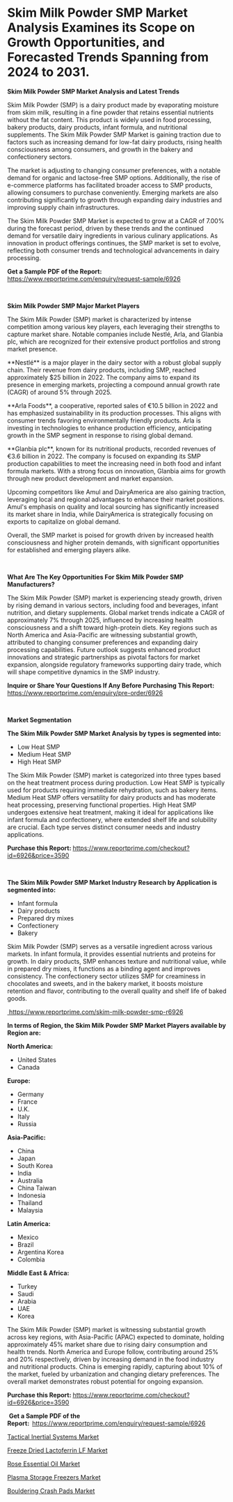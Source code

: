 <p><h1>Skim Milk Powder SMP Market Analysis Examines its Scope on Growth Opportunities, and Forecasted Trends Spanning from 2024 to 2031.</h1></p><p><strong>Skim Milk Powder SMP Market Analysis and Latest Trends</strong></p>
<p><p>Skim Milk Powder (SMP) is a dairy product made by evaporating moisture from skim milk, resulting in a fine powder that retains essential nutrients without the fat content. This product is widely used in food processing, bakery products, dairy products, infant formula, and nutritional supplements. The Skim Milk Powder SMP Market is gaining traction due to factors such as increasing demand for low-fat dairy products, rising health consciousness among consumers, and growth in the bakery and confectionery sectors. </p><p>The market is adjusting to changing consumer preferences, with a notable demand for organic and lactose-free SMP options. Additionally, the rise of e-commerce platforms has facilitated broader access to SMP products, allowing consumers to purchase conveniently. Emerging markets are also contributing significantly to growth through expanding dairy industries and improving supply chain infrastructures. </p><p>The Skim Milk Powder SMP Market is expected to grow at a CAGR of 7.00% during the forecast period, driven by these trends and the continued demand for versatile dairy ingredients in various culinary applications. As innovation in product offerings continues, the SMP market is set to evolve, reflecting both consumer trends and technological advancements in dairy processing.</p></p>
<p><strong>Get a Sample PDF of the Report:&nbsp;</strong> <a href="https://www.reportprime.com/enquiry/request-sample/6926">https://www.reportprime.com/enquiry/request-sample/6926</a></p>
<p>&nbsp;</p>
<p><strong>Skim Milk Powder SMP Major Market Players</strong></p>
<p><p>The Skim Milk Powder (SMP) market is characterized by intense competition among various key players, each leveraging their strengths to capture market share. Notable companies include Nestlé, Arla, and Glanbia plc, which are recognized for their extensive product portfolios and strong market presence. </p><p>**Nestlé** is a major player in the dairy sector with a robust global supply chain. Their revenue from dairy products, including SMP, reached approximately $25 billion in 2022. The company aims to expand its presence in emerging markets, projecting a compound annual growth rate (CAGR) of around 5% through 2025.</p><p>**Arla Foods**, a cooperative, reported sales of €10.5 billion in 2022 and has emphasized sustainability in its production processes. This aligns with consumer trends favoring environmentally friendly products. Arla is investing in technologies to enhance production efficiency, anticipating growth in the SMP segment in response to rising global demand.</p><p>**Glanbia plc**, known for its nutritional products, recorded revenues of €3.6 billion in 2022. The company is focused on expanding its SMP production capabilities to meet the increasing need in both food and infant formula markets. With a strong focus on innovation, Glanbia aims for growth through new product development and market expansion.</p><p>Upcoming competitors like Amul and DairyAmerica are also gaining traction, leveraging local and regional advantages to enhance their market positions. Amul's emphasis on quality and local sourcing has significantly increased its market share in India, while DairyAmerica is strategically focusing on exports to capitalize on global demand.</p><p>Overall, the SMP market is poised for growth driven by increased health consciousness and higher protein demands, with significant opportunities for established and emerging players alike.</p></p>
<p>&nbsp;</p>
<p><strong>What Are The Key Opportunities For Skim Milk Powder SMP Manufacturers?</strong></p>
<p><p>The Skim Milk Powder (SMP) market is experiencing steady growth, driven by rising demand in various sectors, including food and beverages, infant nutrition, and dietary supplements. Global market trends indicate a CAGR of approximately 7% through 2025, influenced by increasing health consciousness and a shift toward high-protein diets. Key regions such as North America and Asia-Pacific are witnessing substantial growth, attributed to changing consumer preferences and expanding dairy processing capabilities. Future outlook suggests enhanced product innovations and strategic partnerships as pivotal factors for market expansion, alongside regulatory frameworks supporting dairy trade, which will shape competitive dynamics in the SMP industry.</p></p>
<p><strong>Inquire or Share Your Questions If Any Before Purchasing This Report:</strong> <a href="https://www.reportprime.com/enquiry/pre-order/6926">https://www.reportprime.com/enquiry/pre-order/6926</a></p>
<p>&nbsp;</p>
<p><strong>Market Segmentation</strong></p>
<p><strong>The Skim Milk Powder SMP Market Analysis by types is segmented into:</strong></p>
<p><ul><li>Low Heat SMP</li><li>Medium Heat SMP</li><li>High Heat SMP</li></ul></p>
<p><p>The Skim Milk Powder (SMP) market is categorized into three types based on the heat treatment process during production. Low Heat SMP is typically used for products requiring immediate rehydration, such as bakery items. Medium Heat SMP offers versatility for dairy products and has moderate heat processing, preserving functional properties. High Heat SMP undergoes extensive heat treatment, making it ideal for applications like infant formula and confectionery, where extended shelf life and solubility are crucial. Each type serves distinct consumer needs and industry applications.</p></p>
<p><strong>Purchase this Report:&nbsp;</strong><a href="https://www.reportprime.com/checkout?id=6926&price=3590">https://www.reportprime.com/checkout?id=6926&price=3590</a></p>
<p>&nbsp;</p>
<p><strong>The Skim Milk Powder SMP Market Industry Research by Application is segmented into:</strong></p>
<p><ul><li>Infant formula</li><li>Dairy products</li><li>Prepared dry mixes</li><li>Confectionery</li><li>Bakery</li></ul></p>
<p><p>Skim Milk Powder (SMP) serves as a versatile ingredient across various markets. In infant formula, it provides essential nutrients and proteins for growth. In dairy products, SMP enhances texture and nutritional value, while in prepared dry mixes, it functions as a binding agent and improves consistency. The confectionery sector utilizes SMP for creaminess in chocolates and sweets, and in the bakery market, it boosts moisture retention and flavor, contributing to the overall quality and shelf life of baked goods.</p></p>
<p><a href="https://www.reportprime.com/skim-milk-powder-smp-r6926">&nbsp;https://www.reportprime.com/skim-milk-powder-smp-r6926</a></p>
<p><strong>In terms of Region, the Skim Milk Powder SMP Market Players available by Region are:</strong></p>
<p>
    <p> <strong> North America: </strong>
        <ul>
            <li>United States</li>
            <li>Canada</li>
        </ul>
        </p> 
    <p> <strong> Europe: </strong>
        <ul>
            <li>Germany</li>
            <li>France</li>
            <li>U.K.</li>
            <li>Italy</li>
            <li>Russia</li>
        </ul>
        </p> 
    <p> <strong> Asia-Pacific: </strong>
        <ul>
            <li>China</li>
            <li>Japan</li>
            <li>South Korea</li>
            <li>India</li>
            <li>Australia</li>
            <li>China Taiwan</li>
            <li>Indonesia</li>
            <li>Thailand</li>
            <li>Malaysia</li>
        </ul>
        </p> 
    <p> <strong> Latin America: </strong>
        <ul>
            <li>Mexico</li>
            <li>Brazil</li>
            <li>Argentina Korea</li>
            <li>Colombia</li>
        </ul>
        </p> 
    <p> <strong> Middle East & Africa: </strong>
        <ul>
            <li>Turkey</li>
            <li>Saudi</li>
            <li>Arabia</li>
            <li>UAE</li>
            <li>Korea</li>
        </ul>
    </p>
    </p>
<p><p>The Skim Milk Powder (SMP) market is witnessing substantial growth across key regions, with Asia-Pacific (APAC) expected to dominate, holding approximately 45% market share due to rising dairy consumption and health trends. North America and Europe follow, contributing around 25% and 20% respectively, driven by increasing demand in the food industry and nutritional products. China is emerging rapidly, capturing about 10% of the market, fueled by urbanization and changing dietary preferences. The overall market demonstrates robust potential for ongoing expansion.</p></p>
<p><strong>Purchase this Report: </strong><a href="https://www.reportprime.com/checkout?id=6926&price=3590">https://www.reportprime.com/checkout?id=6926&price=3590</a></p>
<p>&nbsp;<strong>Get a Sample PDF of the Report:&nbsp;&nbsp;</strong><a href="https://www.reportprime.com/enquiry/request-sample/6926">https://www.reportprime.com/enquiry/request-sample/6926</a></p>
<p><strong></strong></p>
<p><p><a href="https://issuu.com/reportprime-2/docs/tactical-inertial-systems-market-si_e95e0f53cb9305">Tactical Inertial Systems Market</a></p><p><a href="https://github.com/vimar16th/Market-Research-Report-List-6/blob/main/freeze-dried-lactoferrin-lf-market.md">Freeze Dried Lactoferrin LF Market</a></p><p><a href="https://www.linkedin.com/pulse/emerging-opportunities-challenges-global-rose-essential-u3jbc?trackingId=AVl5ZGcMSQGSB64US2m7zw%3D%3D">Rose Essential Oil Market</a></p><p><a href="https://medium.com/@rosslarkin1962/plasma-storage-freezers-market-size-market-segmentation-market-trends-and-growth-analysis-d76d6911aa2d">Plasma Storage Freezers Market</a></p><p><a href="https://medium.com/@hsjri2637/global-bouldering-crash-pads-market-size-is-expected-to-experience-a-cagr-of-7-1-ea309a1e9fd7">Bouldering Crash Pads Market</a></p></p>